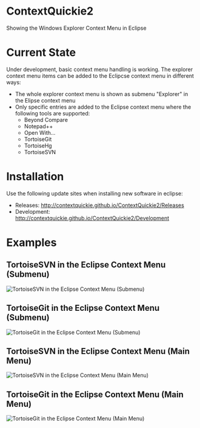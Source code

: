 # ContextQuickie2
Showing the Windows Explorer Context Menu in Eclipse

# Current State
Under development, basic context menu handling is working.
The explorer context menu items can be added to the Eclipcse context menu in different ways:
- The whole explorer context menu is shown as submenu "Explorer" in the Elipse context menu
- Only specific entries are added to the Eclipse context menu where the following tools are supported:
  - Beyond Compare
  - Notepad++
  - Open With...
  - TortoiseGit
  - TortoiseHg
  - TortoiseSVN

# Installation
Use the following update sites when installing new software in eclipse:
* Releases: http://contextquickie.github.io/ContextQuickie2/Releases
* Development: http://contextquickie.github.io/ContextQuickie2/Development

# Examples
## TortoiseSVN in the Eclipse Context Menu (Submenu)

![TortoiseSVN in the Eclipse Context Menu (Submenu)](https://github.com/ContextQuickie/ContextQuickie2/raw/main/Images/EclipseExample_TortoiseSVN.png)

## TortoiseGit in the Eclipse Context Menu (Submenu)

![TortoiseGit in the Eclipse Context Menu (Submenu)](https://github.com/ContextQuickie/ContextQuickie2/raw/main/Images/EclipseExample_TortoiseGit.png)

## TortoiseSVN in the Eclipse Context Menu (Main Menu)

![TortoiseSVN in the Eclipse Context Menu (Main Menu)](https://github.com/ContextQuickie/ContextQuickie2/raw/main/Images/EclipseExample_TortoiseSVN_MainMenu.png)

## TortoiseGit in the Eclipse Context Menu (Main Menu)

![TortoiseGit in the Eclipse Context Menu (Main Menu)](https://github.com/ContextQuickie/ContextQuickie2/raw/main/Images/EclipseExample_TortoiseGit_MainMenu.png)
